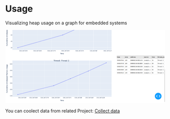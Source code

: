 # Usage
Visualizing heap usage on a graph for embedded systems

![Alt text](visualization_heap.png)

You can coolect data from related Project:
[Collect data](https://github.com/tymciox/MemoryLeak)
